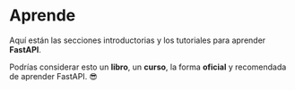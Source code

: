 # Aprende

Aquí están las secciones introductorias y los tutoriales para aprender **FastAPI**.

Podrías considerar esto un **libro**, un **curso**, la forma **oficial** y recomendada de aprender FastAPI. 😎
